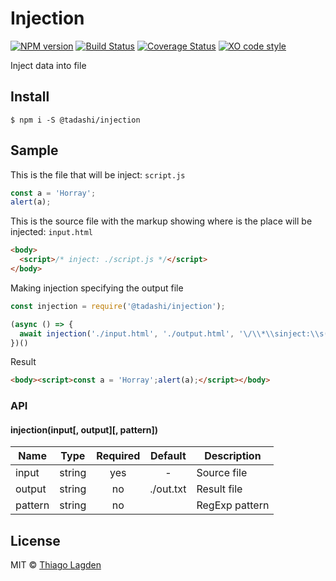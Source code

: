 # Injection

[![NPM version][npm-img]][npm]
[![Build Status][ci-img]][ci]
[![Coverage Status][coveralls-img]][coveralls]
[![XO code style][xo-img]][xo]


[npm-img]:         https://img.shields.io/npm/v/@tadashi/injection.svg
[npm]:             https://www.npmjs.com/package/@tadashi/injection
[ci-img]:          https://travis-ci.org/lagden/injection.svg
[ci]:              https://travis-ci.org/lagden/injection
[coveralls-img]:   https://coveralls.io/repos/github/lagden/injection/badge.svg?branch=master
[coveralls]:       https://coveralls.io/github/lagden/injection?branch=master
[xo-img]:          https://img.shields.io/badge/code_style-XO-5ed9c7.svg
[xo]:              https://github.com/sindresorhus/xo


Inject data into file


## Install

```
$ npm i -S @tadashi/injection
```


## Sample

This is the file that will be inject: `script.js`  
```js
const a = 'Horray';
alert(a);
```

This is the source file with the markup showing where is the place will be injected: `input.html`  
```html
<body>
  <script>/* inject: ./script.js */</script>
</body>
```

Making injection specifying the output file
```js
const injection = require('@tadashi/injection');

(async () => {
  await injection('./input.html', './output.html', '\/\\*\\sinject:\\s([\\w./]+)\\s\\*\\/')
})()
```

Result
```html
<body><script>const a = 'Horray';alert(a);</script></body>
```


### API

#### injection(input[, output][, pattern])

Name        | Type                 | Required    | Default                           | Description
----------- | -------------------- | :---------: | :-------------------------------: | ------------
input       | string               | yes         | -                                 | Source file
output      | string               | no          | ./out.txt                         | Result file
pattern     | string               | no          | <!--\\sinject:\\s([\\w./]+)\\s--> | RegExp pattern


## License

MIT © [Thiago Lagden](http://lagden.in)
